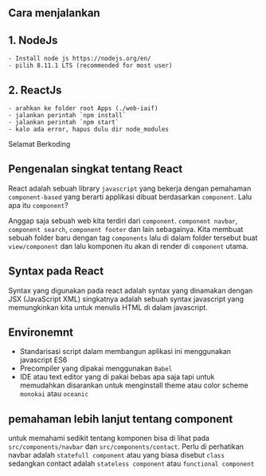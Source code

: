 ## Cara menjalankan

## 1. NodeJs
    - Install node js https://nodejs.org/en/
    - pilih 8.11.1 LTS (recommended for most user)
## 2. ReactJs
    - arahkan ke folder root Apps (./web-iaif)
    - jalankan perintah `npm install`
    - jalankan perintah `npm start`
    - kalo ada error, hapus dulu dir node_modules
Selamat Berkoding


## Pengenalan singkat tentang React

React adalah sebuah library `javascript` yang bekerja dengan pemahaman `component-based` yang berarti applikasi dibuat berdasarkan `component`. Lalu apa itu `component`?

Anggap saja sebuah web kita terdiri dari `component`. `component navbar`, `component search`, `component footer` dan lain sebagainya. Kita membuat sebuah folder baru dengan tag `components` lalu di dalam folder tersebut buat `view/component` dan lalu komponen itu akan di render di `component` utama.

## Syntax pada React

Syntax yang digunakan pada react adalah syntax yang dinamakan dengan JSX (JavaScript XML) singkatnya adalah sebuah syntax javascript yang memungkinkan kita untuk menulis HTML di dalam javascript.

## Environemnt

- Standarisasi script dalam membangun aplikasi ini menggunakan javascript ES6
- Precompiler yang dipakai menggunakan `Babel`
- IDE atau text editor yang di pakai bebas apa saja tapi untuk memudahkan disarankan untuk menginstall theme atau color scheme `monokai` atau `oceanic`

## pemahaman lebih lanjut tentang component

untuk memahami sedikit tentang komponen bisa di lihat pada `src/components/navbar` dan `src/components/contact`. Perlu di perhatikan navbar adalah `statefull component` atau yang biasa disebut `class` sedangkan contact adalah `stateless component` atau `functional component`
